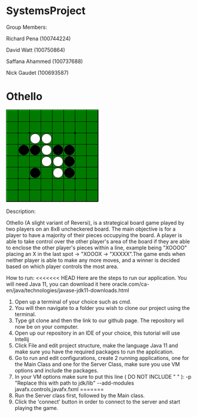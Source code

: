 # SystemsProject

Group Members: 
<p>Richard Pena (100744224)</p>
<p>David Watt (100750864)</p>
<p>Saffana Ahammed  (100737688)</p>
<p>Nick Gaudet (100693587)</p>

# Othello
<img src=".\othello.gif">
<p>Description:</p> 
<p>Othello (A slight variant of Reversi), is a strategical board game played by two players on an 8x8 uncheckered board. The main objective is for a player to have a majority of their pieces occupying the board. A player is able to take control over the other player's area of the board if they are able to enclose the other player's pieces within a line, example being "XOOOO" placing an X in the last spot -> "XOOOX -> "XXXXX".The game ends when neither player is able to make any more moves, and a winner is decided based on which player controls the most area.</p>

How to run:
<<<<<<< HEAD
Here are the steps to run our application.
You will need Java 11, you can download it here oracle.com/ca-en/java/technologies/javase-jdk11-downloads.html

1. Open up a terminal of your choice such as cmd.
2. You will then navigate to a folder you wish to clone our project using the terminal. 
3. Type git clone and then the link to our github page. The repository wil now be on your computer.
4. Open up our repository in an IDE of your choice, this tutorial will use Intellij
5. Click File and edit project structure, make the language Java 11 and make sure you have the required
packages to run the application.
6. Go to run and edit configurations, create 2 running applications, one for the Main Class and one for the Server Class, 
make sure you use VM options and include the packages.
7. In your VM options make sure to put this line ( DO NOT INCLUDE " " ):
-p "Replace this with path to jdk/lib" --add-modules javafx.controls,javafx.fxml
=======
8. Run the Server class first, followed by the Main class.
9. Click the 'connect' button in order to connect to the server and start playing the game.
